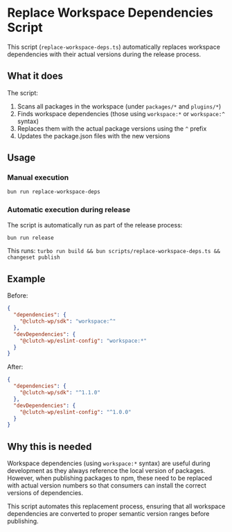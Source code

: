 # Replace Workspace Dependencies Script

This script (`replace-workspace-deps.ts`) automatically replaces workspace dependencies with their actual versions during the release process.

## What it does

The script:

1. Scans all packages in the workspace (under `packages/*` and `plugins/*`)
2. Finds workspace dependencies (those using `workspace:*` or `workspace:^` syntax)
3. Replaces them with the actual package versions using the `^` prefix
4. Updates the package.json files with the new versions

## Usage

### Manual execution

```bash
bun run replace-workspace-deps
```

### Automatic execution during release

The script is automatically run as part of the release process:

```bash
bun run release
```

This runs: `turbo run build && bun scripts/replace-workspace-deps.ts && changeset publish`

## Example

Before:

```json
{
  "dependencies": {
    "@clutch-wp/sdk": "workspace:^"
  },
  "devDependencies": {
    "@clutch-wp/eslint-config": "workspace:*"
  }
}
```

After:

```json
{
  "dependencies": {
    "@clutch-wp/sdk": "^1.1.0"
  },
  "devDependencies": {
    "@clutch-wp/eslint-config": "^1.0.0"
  }
}
```

## Why this is needed

Workspace dependencies (using `workspace:*` syntax) are useful during development as they always reference the local version of packages. However, when publishing packages to npm, these need to be replaced with actual version numbers so that consumers can install the correct versions of dependencies.

This script automates this replacement process, ensuring that all workspace dependencies are converted to proper semantic version ranges before publishing.
